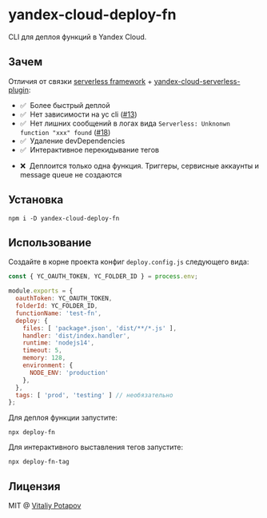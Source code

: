 # yandex-cloud-deploy-fn
CLI для деплоя функций в Yandex Cloud.

## Зачем
Отличия от связки [serverless framework](https://github.com/serverless/serverless) + [yandex-cloud-serverless-plugin](https://github.com/yandex-cloud/serverless-plugin):
* ✅ &nbsp;Более быстрый деплой
* ✅ &nbsp;Нет зависимости на yc cli ([#13](https://github.com/yandex-cloud/serverless-plugin/issues/13))
* ✅ &nbsp;Нет лишних сообщений в логах вида `Serverless: Unknonwn function "xxx" found` ([#18](https://github.com/yandex-cloud/serverless-plugin/issues/18))
* ✅ &nbsp;Удаление devDependencies
* ✅ &nbsp;Интерактивное перекидывание тегов
- ❌ &nbsp;Деплоится только одна функция. Триггеры, сервисные аккаунты и message queue не создаются

## Установка
```
npm i -D yandex-cloud-deploy-fn
```

## Использование
Создайте в корне проекта конфиг `deploy.config.js` следующего вида:
```js
const { YC_OAUTH_TOKEN, YC_FOLDER_ID } = process.env;

module.exports = {
  oauthToken: YC_OAUTH_TOKEN,
  folderId: YC_FOLDER_ID,
  functionName: 'test-fn',
  deploy: {
    files: [ 'package*.json', 'dist/**/*.js' ],
    handler: 'dist/index.handler',
    runtime: 'nodejs14',
    timeout: 5,
    memory: 128,
    environment: {
      NODE_ENV: 'production'
    },
  },
  tags: [ 'prod', 'testing' ] // необязательно
};
```

Для деплоя функции запустите:
```
npx deploy-fn
```

Для интерактивного выставления тегов запустите:
```
npx deploy-fn-tag
```

## Лицензия
MIT @ [Vitaliy Potapov](https://github.com/vitalets)

